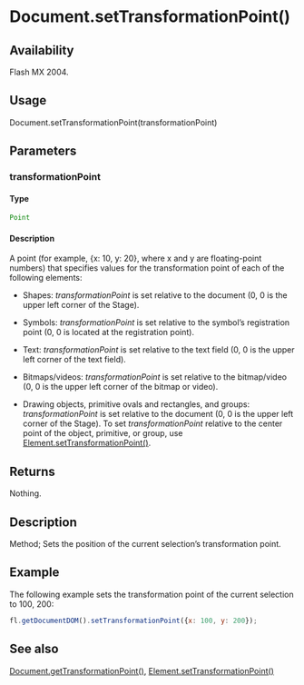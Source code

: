 # Document.setTransformationPoint()

## Availability

Flash MX 2004.

## Usage

Document.setTransformationPoint(transformationPoint)

## Parameters

### **transformationPoint**

#### Type

```typescript
Point
```

#### Description

A point (for example, {x: 10, y: 20}, where x and y are floating-point numbers) that specifies values for the transformation point of each of the following elements:


- Shapes: *transformationPoint* is set relative to the document (0, 0 is the upper left corner of the Stage).

- Symbols: *transformationPoint* is set relative to the symbol’s registration point (0, 0 is located at the registration point).

- Text: *transformationPoint* is set relative to the text field (0, 0 is the upper left corner of the text field).

- Bitmaps/videos: *transformationPoint* is set relative to the bitmap/video (0, 0 is the upper left corner of the bitmap or video).

- Drawing objects, primitive ovals and rectangles, and groups: *transformationPoint* is set relative to the document (0, 0 is the upper left corner of the Stage). To set *transformationPoint* relative to the center point of the object, primitive, or group, use [Element.setTransformationPoint()](../Element_object/Element19.md).

## Returns

Nothing.

## Description

Method; Sets the position of the current selection’s transformation point.

## Example

The following example sets the transformation point of the current selection to 100, 200:

```javascript
fl.getDocumentDOM().setTransformationPoint({x: 100, y: 200});
```

## See also

[Document.getTransformationPoint()](../Document_object/Document89.md), [Element.setTransformationPoint()](../Element_object/Element19.md)

